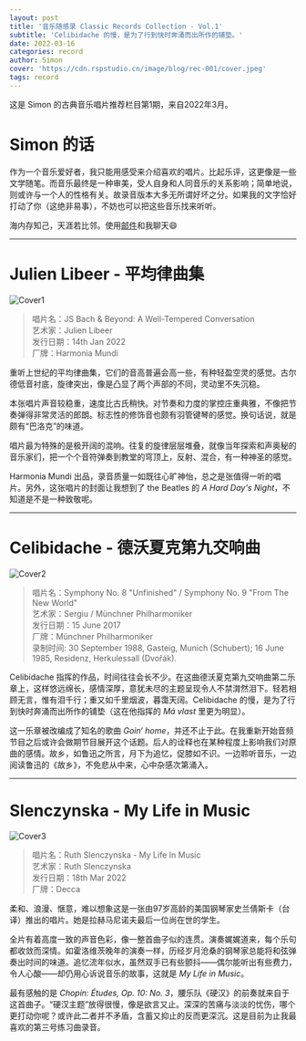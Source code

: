 ```yaml
---
layout: post
title: '音乐随感录 Classic Records Collection - Vol.1'
subtitle: 'Celibidache 的慢，是为了行到快时奔涌而出所作的铺垫。'
date: 2022-03-16
categories: record
author: Simon
cover: 'https://cdn.rspstudio.cn/image/blog/rec-001/cover.jpeg'
tags: record
---
```


这是 Simon 的古典音乐唱片推荐栏目第1期，来自2022年3月。

# Simon 的话

作为一个音乐爱好者，我只能用感受来介绍喜欢的唱片。比起乐评，这更像是一些文学随笔。而音乐最终是一种审美，受人自身和人同音乐的关系影响；简单地说，则或许与一个人的性格有关。故录音版本大多无所谓好坏之分。如果我的文字恰好打动了你（这绝非易事），不妨也可以把这些音乐找来听听。

海内存知己，天涯若比邻。使用[邮件](mailto:i@rsp.ink)和我聊天😄

---

# Julien Libeer - 平均律曲集
![Cover1](https://cdn.rspstudio.cn/image/blog/rec-001/1.png)

> 唱片名：JS Bach & Beyond: A Well-Tempered Conversation
<br>艺术家：Julien Libeer
<br>发行日期：14th Jan 2022
<br>厂牌：Harmonia Mundi

重听上世纪的平均律曲集，它们的音高普遍会高一些，有种轻盈空灵的感觉。古尔德低音衬底，旋律突出，像是凸显了两个声部的不同，灵动里不失沉稳。

本张唱片声音较稳重，速度比古氏稍快。对节奏和力度的掌控庄重典雅，不像把节奏弹得非常灵活的郎朗。标志性的修饰音也颇有羽管键琴的感觉。换句话说，就是颇有“巴洛克”的味道。

唱片最为特殊的是极开阔的混响。往复的旋律层层堆叠，就像当年探索和声奥秘的音乐家们，把一个个音符弹奏到教堂的穹顶上，反射、混合，有一种神圣的感觉。

Harmonia Mundi 出品，录音质量一如既往心旷神怡，总之是张值得一听的唱片。另外，这张唱片的封面让我想到了 the Beatles 的 *A Hard Day's Night*，不知道是不是一种致敬呢。

---

# Celibidache - 德沃夏克第九交响曲

![Cover2](https://cdn.rspstudio.cn/image/blog/rec-001/2.jpg)

> 唱片名：Symphony No. 8 "Unfinished" / Symphony No. 9 "From The New World"
<br>艺术家：Sergiu  / Münchner Philharmoniker
<br>发行日期：15 June 2017
<br>厂牌：Münchner Philharmoniker
<br>录制时间: 30 September 1988, Gasteig, Munich (Schubert); 16 June 1985, Residenz, Herkulessall (Dvořák).

Celibidache 指挥的作品，时间往往会长不少。在这曲德沃夏克第九交响曲第二乐章上，这样悠远绵长，感情深厚，意犹未尽的主题呈现令人不禁潸然泪下。轻若相顾无言，惟有泪千行；重又如千里烟波，暮霭天阔。Celibidache 的慢，是为了行到快时奔涌而出所作的铺垫（这在他指挥的 *Má vlast* 里更为明显）。

这一乐章被改编成了知名的歌曲 *Goin‘ home*，并还不止于此。在我重新开始音频节目之后或许会做期节目展开这个话题。后人的诠释也在某种程度上影响我们对原曲的感情。故乡，如鲁迅之所言，月下为追忆，促膝如不识。一边聆听音乐，一边阅读鲁迅的《故乡》，不免悲从中来，心中杂感次第涌入。

---

# Slenczynska - My Life in Music
![Cover3](https://cdn.rspstudio.cn/image/blog/rec-001/3.jpg)

> 唱片名：Ruth Slenczynska - My Life In Music
<br>艺术家：Ruth Slenczynska
<br>发行日期：18th Mar 2022
<br>厂牌：Decca

柔和、浪漫、惬意，难以想象这是一张由97岁高龄的美国钢琴家史兰倩斯卡（台译）推出的唱片。她是拉赫马尼诺夫最后一位尚在世的学生。

全片有着高度一致的声音色彩，像一整首曲子似的连贯。演奏娓娓道来，每个乐句都收敛而深情。如霍洛维茨晚年的演奏一样，历经岁月沧桑的钢琴家总能将和弦弹奏出时间的味道。追忆流年似水，虽然双手已有些颤抖——偶尔能听出有些费力，令人心酸——却仍用心诉说音乐的故事，这就是 *My Life in Music*。

最有感触的是 *Chopin: Études, Op. 10: No. 3*，腰乐队《硬汉》的前奏就来自于这首曲子。“硬汉主题”放得很慢，像是欲言又止。深深的苦痛与淡淡的忧伤，哪个更打动你呢？或许此二者并不矛盾，含蓄又抑止的反而更深沉。这是目前为止我最喜欢的第三号练习曲录音。

